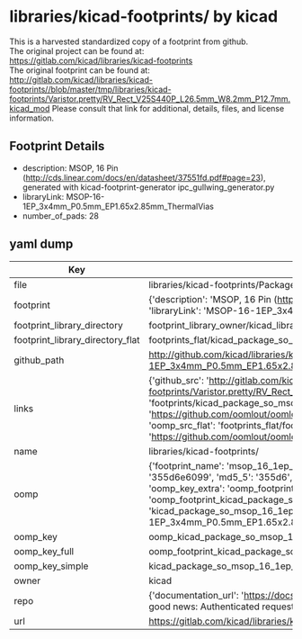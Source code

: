 # libraries/kicad-footprints/ by kicad  
This is a harvested standardized copy of a footprint from github.  
The original project can be found at:  
https://gitlab.com/kicad/libraries/kicad-footprints  
The original footprint can be found at:
http://gitlab.com/kicad/libraries/kicad-footprints//blob/master/tmp/libraries/kicad-footprints/Varistor.pretty/RV_Rect_V25S440P_L26.5mm_W8.2mm_P12.7mm.kicad_mod
Please consult that link for additional, details, files, and license information.  
## Footprint Details
* description: MSOP, 16 Pin (http://cds.linear.com/docs/en/datasheet/37551fd.pdf#page=23), generated with kicad-footprint-generator ipc_gullwing_generator.py  
* libraryLink: MSOP-16-1EP_3x4mm_P0.5mm_EP1.65x2.85mm_ThermalVias  
* number_of_pads: 28  
## yaml dump  
| Key | Value |  
| --- | --- |  
| file | libraries/kicad-footprints/Package_SO.pretty/MSOP-16-1EP_3x4mm_P0.5mm_EP1.65x2.85mm_ThermalVias.kicad_mod |  
| footprint | {'description': 'MSOP, 16 Pin (http://cds.linear.com/docs/en/datasheet/37551fd.pdf#page=23), generated with kicad-footprint-generator ipc_gullwing_generator.py', 'libraryLink': 'MSOP-16-1EP_3x4mm_P0.5mm_EP1.65x2.85mm_ThermalVias', 'number_of_pads': 28} |  
| footprint_library_directory | footprint_library_owner/kicad_libraries/kicad-footprints/ |  
| footprint_library_directory_flat | footprints_flat/kicad_package_so_msop_16_1ep_3x4mm_p0_5mm_ep1_65x2_85mm_thermalvias/working |  
| github_path | http://github.com/kicad/libraries/kicad-footprints//blob/master/tmp/libraries/kicad-footprints/Package_SO.pretty/MSOP-16-1EP_3x4mm_P0.5mm_EP1.65x2.85mm_ThermalVias.kicad_mod |  
| links | {'github_src': 'http://gitlab.com/kicad/libraries/kicad-footprints//blob/master/tmp/libraries/kicad-footprints/Varistor.pretty/RV_Rect_V25S440P_L26.5mm_W8.2mm_P12.7mm.kicad_mod', 'github_src_repo': 'https://gitlab.com/kicad/libraries/kicad-footprints', 'oomp_bot': 'footprints/kicad_package_so_msop_16_1ep_3x4mm_p0_5mm_ep1_65x2_85mm_thermalvias/working', 'oomp_bot_github': 'https://github.com/oomlout/oomlout_oomp_footprint_bot/tree/main/footprints/kicad_package_so_msop_16_1ep_3x4mm_p0_5mm_ep1_65x2_85mm_thermalvias/working', 'oomp_src_flat': 'footprints_flat/footprints_flat/kicad_package_so_msop_16_1ep_3x4mm_p0_5mm_ep1_65x2_85mm_thermalvias/working', 'oomp_src_flat_github': 'https://github.com/oomlout/oomlout_oomp_footprint_src/tree/main/footprints_flat/kicad_package_so_msop_16_1ep_3x4mm_p0_5mm_ep1_65x2_85mm_thermalvias/working'} |  
| name | libraries/kicad-footprints/ |  
| oomp | {'footprint_name': 'msop_16_1ep_3x4mm_p0_5mm_ep1_65x2_85mm_thermalvias', 'library_name': 'package_so', 'md5': '355d6e60991f9fd0afe106405d9018d3', 'md5_10': '355d6e6099', 'md5_5': '355d6', 'md5_6': '355d6e', 'oomp_key': 'oomp_kicad_package_so_msop_16_1ep_3x4mm_p0_5mm_ep1_65x2_85mm_thermalvias', 'oomp_key_extra': 'oomp_footprint_kicad_package_so_msop_16_1ep_3x4mm_p0_5mm_ep1_65x2_85mm_thermalvias', 'oomp_key_full': 'oomp_footprint_kicad_package_so_msop_16_1ep_3x4mm_p0_5mm_ep1_65x2_85mm_thermalvias_355d6e', 'oomp_key_simple': 'kicad_package_so_msop_16_1ep_3x4mm_p0_5mm_ep1_65x2_85mm_thermalvias', 'original_filename': 'libraries/kicad-footprints/Package_SO.pretty/MSOP-16-1EP_3x4mm_P0.5mm_EP1.65x2.85mm_ThermalVias.kicad_mod', 'owner_name': 'kicad'} |  
| oomp_key | oomp_kicad_package_so_msop_16_1ep_3x4mm_p0_5mm_ep1_65x2_85mm_thermalvias |  
| oomp_key_full | oomp_footprint_kicad_package_so_msop_16_1ep_3x4mm_p0_5mm_ep1_65x2_85mm_thermalvias |  
| oomp_key_simple | kicad_package_so_msop_16_1ep_3x4mm_p0_5mm_ep1_65x2_85mm_thermalvias |  
| owner | kicad |  
| repo | {'documentation_url': 'https://docs.github.com/rest/overview/resources-in-the-rest-api#rate-limiting', 'message': "API rate limit exceeded for 84.66.173.59. (But here's the good news: Authenticated requests get a higher rate limit. Check out the documentation for more details.)"} |  
| url | https://gitlab.com/kicad/libraries/kicad-footprints |  


